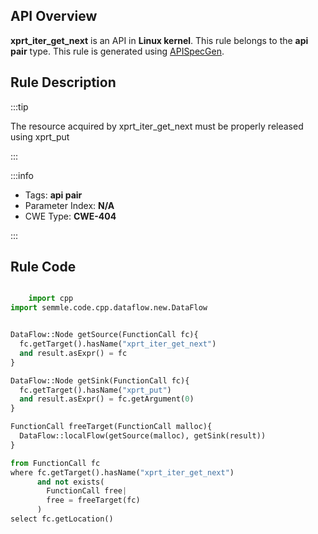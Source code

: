 ---
---


## API Overview
**xprt_iter_get_next** is an API in **Linux kernel**. This rule belongs to the **api pair** type. This rule is generated using [APISpecGen](../../tools/APISpecGen).
## Rule Description

:::tip

The resource acquired by xprt_iter_get_next must be properly released using xprt_put

:::

:::info

- Tags: **api pair**
- Parameter Index: **N/A**
- CWE Type: **CWE-404**

:::

## Rule Code
```python

    import cpp
import semmle.code.cpp.dataflow.new.DataFlow


DataFlow::Node getSource(FunctionCall fc){
  fc.getTarget().hasName("xprt_iter_get_next")
  and result.asExpr() = fc
}

DataFlow::Node getSink(FunctionCall fc){
  fc.getTarget().hasName("xprt_put")
  and result.asExpr() = fc.getArgument(0)
}

FunctionCall freeTarget(FunctionCall malloc){
  DataFlow::localFlow(getSource(malloc), getSink(result))
}

from FunctionCall fc
where fc.getTarget().hasName("xprt_iter_get_next")
      and not exists(
        FunctionCall free| 
        free = freeTarget(fc)
      )
select fc.getLocation()

    
```